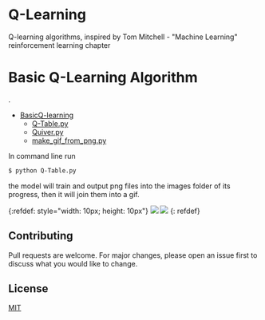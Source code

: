# Q-Learning
Q-learning algorithms, inspired by Tom Mitchell - "Machine Learning" reinforcement learning chapter

# Basic Q-Learning Algorithm

.
 * [BasicQ-learning](./BasicQ-learning)
   * [Q-Table.py](./BasicQ-learning/Q-Table.py)
   * [Quiver.py](./BasicQ-learning/Quiver.py)
   * [make_gif_from_png.py](./BasicQ-learning/make_gif_from_png.py)

 
In command line run 
```bash
$ python Q-Table.py
```
the model will train and output png files into the images folder of its progress, then it will join them into a gif.

{:refdef: style="width: 10px; height: 10px"}
![](/BasicQ-learning/Policy-RandomExploring.gif) ![](/BasicQ-learning/Policy-ExperimentationStrategy.gif)
{: refdef}

## Contributing
Pull requests are welcome. For major changes, please open an issue first to discuss what you would like to change.

## License
[MIT](https://choosealicense.com/licenses/mit/)
